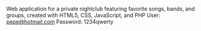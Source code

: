 Web application for a private nightclub featuring favorite songs, bands, and groups, created with HTML5, CSS, JavaScript, and PHP
User: pepe@hotmail.com
Password: 1234qwerty
